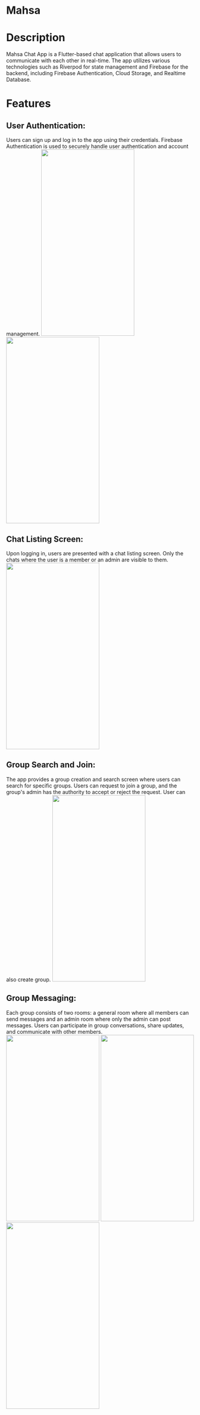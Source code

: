 # Mahsa

# Description
Mahsa Chat App is a Flutter-based chat application that allows users to communicate with each other in real-time. The app utilizes various technologies such as Riverpod for state management and Firebase for the backend, including Firebase Authentication, Cloud Storage, and Realtime Database.

# Features
## User Authentication: 
Users can sign up and log in to the app using their credentials. Firebase Authentication is used to securely handle user authentication and account management.
<img src="https://github.com/Laiq37/mahsa_chat/assets/51846274/01a4b1c3-fb0a-4fb5-a975-c7b43e9cb623" width=250 height=500 >
<img src="https://github.com/Laiq37/mahsa_chat/assets/51846274/f8ba33f2-6057-482a-bff0-c22958ce2c0b" width=250 height=500 >

## Chat Listing Screen: 
Upon logging in, users are presented with a chat listing screen. Only the chats where the user is a member or an admin are visible to them.
<img src="https://github.com/Laiq37/mahsa_chat/assets/51846274/13cb7e22-10e3-4fd7-a906-b158c7efc7fb" width=250 height=500 >


## Group Search and Join: 
The app provides a group creation and search screen where users can search for specific groups. Users can request to join a group, and the group's admin has the authority to accept or reject the request. User can also create group.
<img src="https://github.com/Laiq37/mahsa_chat/assets/51846274/6fb7422d-583b-4df4-a569-8d9f931ba300" width=250 height=500 >



## Group Messaging: 
Each group consists of two rooms: a general room where all members can send messages and an admin room where only the admin can post messages. Users can participate in group conversations, share updates, and communicate with other members.
<img src="https://github.com/Laiq37/mahsa_chat/assets/51846274/483bba5c-847d-4d86-9c39-af489ff09912" width=250 height=500 >
<img src="https://github.com/Laiq37/mahsa_chat/assets/51846274/2dc7b256-e070-4895-ac7e-38be91e8a70d" width=250 height=500 >
<img src="https://github.com/Laiq37/mahsa_chat/assets/51846274/8fe7110f-53cc-48a6-9032-e8dc827436e9" width=250 height=500 >
